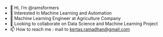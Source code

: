 - 👋 Hi, I’m @ramsformers
- 👀 Interested in Machine Learning and Automation
- 🌱 Machine Learning Engineer at Agriculture Company
- 💞️ Looking to collaborate on Data Science and Machine Learning Project
- 📫 How to reach me : mail to kertas.ramadhan@gmail.com

<!---
ramsformers/ramsformers is a ✨ special ✨ repository because its `README.md` (this file) appears on your GitHub profile.
You can click the Preview link to take a look at your changes.
--->
